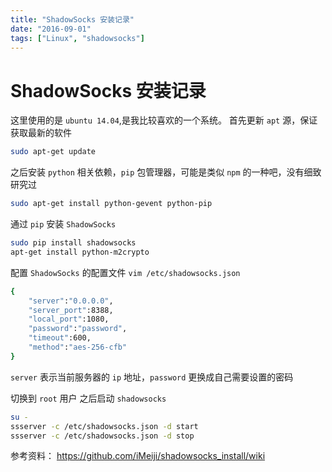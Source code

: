 ```yaml
---
title: "ShadowSocks 安装记录"
date: "2016-09-01"
tags: ["Linux", "shadowsocks"]
---
```

# ShadowSocks 安装记录

这里使用的是 `ubuntu 14.04`,是我比较喜欢的一个系统。
首先更新 `apt` 源，保证获取最新的软件

```bash
sudo apt-get update
```

之后安装 `python` 相关依赖，`pip` 包管理器，可能是类似 `npm` 的一种吧，没有细致研究过

```bash
sudo apt-get install python-gevent python-pip
```

通过 `pip` 安装 `ShadowSocks`

```bash
sudo pip install shadowsocks
apt-get install python-m2crypto
```

配置 `ShadowSocks` 的配置文件 `vim /etc/shadowsocks.json`

```bash
{
    "server":"0.0.0.0",
    "server_port":8388,
    "local_port":1080,
    "password":"password",
    "timeout":600,
    "method":"aes-256-cfb"
}
```

`server` 表示当前服务器的 `ip` 地址，`password` 更换成自己需要设置的密码

切换到 `root` 用户
之后启动 `shadowsocks`

```bash
su -
ssserver -c /etc/shadowsocks.json -d start
ssserver -c /etc/shadowsocks.json -d stop
```

参考资料：
https://github.com/iMeiji/shadowsocks_install/wiki